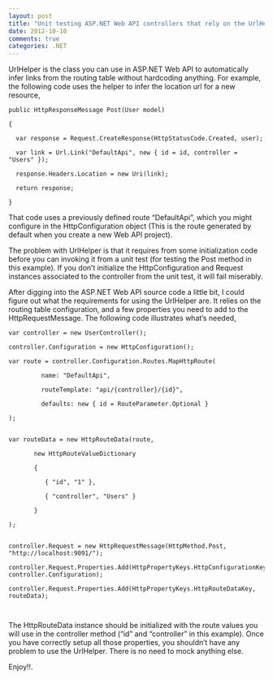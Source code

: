 ```yaml
---
layout: post
title: "Unit testing ASP.NET Web API controllers that rely on the UrlHelper"
date: 2012-10-10
comments: true
categories: .NET
---
```


UrlHelper is the class you can use in ASP.NET Web API to automatically
infer links from the routing table without hardcoding anything. For
example, the following code uses the helper to infer the location url
for a new resource,

    public HttpResponseMessage Post(User model)

~~~~ {style="font-size: 12px; font-family: consolas,'Courier New',courier,monospace; margin: 0em; width: 100%; background-color: #ffffff"}
{
~~~~

~~~~ {style="font-size: 12px; font-family: consolas,'Courier New',courier,monospace; margin: 0em; width: 100%; background-color: #ffffff"}
  var response = Request.CreateResponse(HttpStatusCode.Created, user);
~~~~

~~~~ {style="font-size: 12px; font-family: consolas,'Courier New',courier,monospace; margin: 0em; width: 100%; background-color: #ffffff"}
  var link = Url.Link("DefaultApi", new { id = id, controller = "Users" });
~~~~

~~~~ {style="font-size: 12px; font-family: consolas,'Courier New',courier,monospace; margin: 0em; width: 100%; background-color: #ffffff"}
  response.Headers.Location = new Uri(link);
~~~~

~~~~ {style="font-size: 12px; font-family: consolas,'Courier New',courier,monospace; margin: 0em; width: 100%; background-color: #ffffff"}
  return response;
~~~~

~~~~ {style="font-size: 12px; font-family: consolas,'Courier New',courier,monospace; margin: 0em; width: 100%; background-color: #ffffff"}
}
~~~~

That code uses a previously defined route “DefaultApi”, which you might
configure in the HttpConfiguration object (This is the route generated
by default when you create a new Web API project).

The problem with UrlHelper is that it requires from some initialization
code before you can invoking it from a unit test (for testing the Post
method in this example). If you don’t initialize the HttpConfiguration
and Request instances associated to the controller from the unit test,
it will fail miserably.

After digging into the ASP.NET Web API source code a little bit, I could
figure out what the requirements for using the UrlHelper are. It relies
on the routing table configuration, and a few properties you need to add
to the HttpRequestMessage. The following code illustrates what’s needed,

    var controller = new UserController();

~~~~ {style="font-size: 12px; font-family: consolas,'Courier New',courier,monospace; margin: 0em; width: 100%; background-color: #ffffff"}
controller.Configuration = new HttpConfiguration();
~~~~

~~~~ {style="font-size: 12px; font-family: consolas,'Courier New',courier,monospace; margin: 0em; width: 100%; background-color: #ffffff"}
var route = controller.Configuration.Routes.MapHttpRoute(
~~~~

~~~~ {style="font-size: 12px; font-family: consolas,'Courier New',courier,monospace; margin: 0em; width: 100%; background-color: #ffffff"}
         name: "DefaultApi",
~~~~

~~~~ {style="font-size: 12px; font-family: consolas,'Courier New',courier,monospace; margin: 0em; width: 100%; background-color: #ffffff"}
         routeTemplate: "api/{controller}/{id}",
~~~~

~~~~ {style="font-size: 12px; font-family: consolas,'Courier New',courier,monospace; margin: 0em; width: 100%; background-color: #ffffff"}
         defaults: new { id = RouteParameter.Optional }
~~~~

~~~~ {style="font-size: 12px; font-family: consolas,'Courier New',courier,monospace; margin: 0em; width: 100%; background-color: #ffffff"}
);
~~~~

~~~~ {style="font-size: 12px; font-family: consolas,'Courier New',courier,monospace; margin: 0em; width: 100%; background-color: #ffffff"}
~~~~

~~~~ {style="font-size: 12px; font-family: consolas,'Courier New',courier,monospace; margin: 0em; width: 100%; background-color: #ffffff"}
var routeData = new HttpRouteData(route, 
~~~~

~~~~ {style="font-size: 12px; font-family: consolas,'Courier New',courier,monospace; margin: 0em; width: 100%; background-color: #ffffff"}
       new HttpRouteValueDictionary 
~~~~

~~~~ {style="font-size: 12px; font-family: consolas,'Courier New',courier,monospace; margin: 0em; width: 100%; background-color: #ffffff"}
       { 
~~~~

~~~~ {style="font-size: 12px; font-family: consolas,'Courier New',courier,monospace; margin: 0em; width: 100%; background-color: #ffffff"}
          { "id", "1" },
~~~~

~~~~ {style="font-size: 12px; font-family: consolas,'Courier New',courier,monospace; margin: 0em; width: 100%; background-color: #ffffff"}
          { "controller", "Users" } 
~~~~

~~~~ {style="font-size: 12px; font-family: consolas,'Courier New',courier,monospace; margin: 0em; width: 100%; background-color: #ffffff"}
       }
~~~~

~~~~ {style="font-size: 12px; font-family: consolas,'Courier New',courier,monospace; margin: 0em; width: 100%; background-color: #ffffff"}
);
~~~~

~~~~ {style="font-size: 12px; font-family: consolas,'Courier New',courier,monospace; margin: 0em; width: 100%; background-color: #ffffff"}
~~~~

~~~~ {style="font-size: 12px; font-family: consolas,'Courier New',courier,monospace; margin: 0em; width: 100%; background-color: #ffffff"}
controller.Request = new HttpRequestMessage(HttpMethod.Post, "http://localhost:9091/");
~~~~

~~~~ {style="font-size: 12px; font-family: consolas,'Courier New',courier,monospace; margin: 0em; width: 100%; background-color: #ffffff"}
controller.Request.Properties.Add(HttpPropertyKeys.HttpConfigurationKey, controller.Configuration);
~~~~

~~~~ {style="font-size: 12px; font-family: consolas,'Courier New',courier,monospace; margin: 0em; width: 100%; background-color: #ffffff"}
controller.Request.Properties.Add(HttpPropertyKeys.HttpRouteDataKey, routeData);
~~~~

     

The HttpRouteData instance should be initialized with the route values
you will use in the controller method (“id” and “controller” in this
example). Once you have correctly setup all those properties, you
shouldn’t have any problem to use the UrlHelper. There is no need to
mock anything else.

Enjoy!!.

